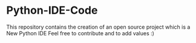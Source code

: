 # Python-IDE-Code
This repository contains the creation of an open source project which is a New Python IDE 
Feel free to contribute and to add values :)
